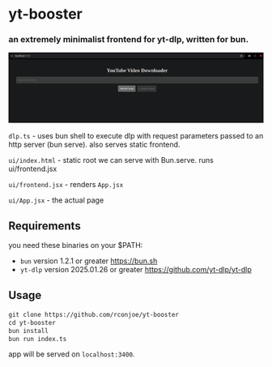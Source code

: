# yt-booster

### an extremely minimalist frontend for yt-dlp, written for bun.

![preview](./image.png)

`dlp.ts` - uses bun shell to execute dlp with request parameters passed to an http server (bun serve). also serves static frontend.

`ui/index.html` - static root we can serve with Bun.serve. runs ui/frontend.jsx

`ui/frontend.jsx` - renders `App.jsx`

`ui/App.jsx` - the actual page

## Requirements

you need these binaries on your $PATH:

- `bun` version 1.2.1 or greater https://bun.sh
- `yt-dlp` version 2025.01.26 or greater https://github.com/yt-dlp/yt-dlp

## Usage

```
git clone https://github.com/rconjoe/yt-booster
cd yt-booster
bun install
bun run index.ts
```

app will be served on `localhost:3400`.
